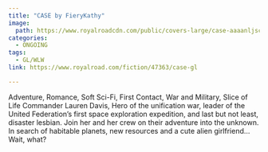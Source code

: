 ```yaml
---
title: "CASE by FieryKathy"
image:
  path: https://www.royalroadcdn.com/public/covers-large/case-aaaanljscba.jpg
categories:
  - ONGOING
tags:
  - GL/WLW
link: https://www.royalroad.com/fiction/47363/case-gl

---
```

Adventure, Romance, Soft Sci-Fi, First Contact, War and Military, Slice of Life
Commander Lauren Davis, Hero of the unification war, leader of the United Federation’s first space exploration expedition, and last but not least, disaster lesbian.
Join her and her crew on their adventure into the unknown. In search of habitable planets, new resources and a cute alien girlfriend… Wait, what?

